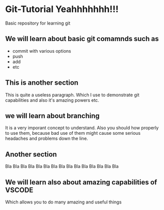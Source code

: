 # Git-Tutorial Yeahhhhhhh!!!
Basic repository for learning git

## We will learn about basic git comamnds such as
* commit with various options
* push
* add
* etc

## This is another section
This is quite a useless paragraph.
Which I use to demonstrate git capabilities and also
it's amazing powers etc.

## we will learn about branching
It is a very imporant concept to understand.
Also you should how properly to use them, because bad
use of them might cause some serious headaches and problems
down the line.

## Another section
Bla Bla Bla Bla Bla Bla Bla Bla Bla Bla Bla Bla Bla Bla Bla 


## We will learn also about amazing capabilities of VSCODE
Which allows you to do many amazing and useful things